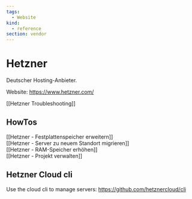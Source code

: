 ```yaml
---
tags:
  - Website
kind:
  - reference
section: vendor
---
```


# Hetzner

Deutscher Hosting-Anbieter.

Website: https://www.hetzner.com/

[[Hetzner Troubleshooting]]

## HowTos

[[Hetzner - Festplattenspeicher erweitern]]\
[[Hetzner - Server zu neuem Standort migrieren]]\
[[Hetzner - RAM-Speicher erhöhen]]\
[[Hetzner - Projekt verwalten]]

## Hetzner Cloud cli

Use the cloud cli to manage servers: https://github.com/hetznercloud/cli
